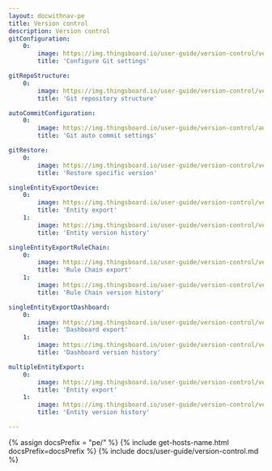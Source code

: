 ```yaml
---
layout: docwithnav-pe
title: Version control
description: Version control
gitConfiguration:
    0:
        image: https://img.thingsboard.io/user-guide/version-control/version-control-1-pe.png 
        title: 'Configure Git settings'

gitRepoStructure:
    0:
        image: https://img.thingsboard.io/user-guide/version-control/version-control-4-pe.png 
        title: 'Git repository structure'

autoCommitConfiguration:
    0:
        image: https://img.thingsboard.io/user-guide/version-control/auto-commit-settings-1-pe.png
        title: 'Git auto commit settings'

gitRestore:
    0:
        image: https://img.thingsboard.io/user-guide/version-control/version-control-5-pe.png
        title: 'Restore specific version'

singleEntityExportDevice:
    0:
        image: https://img.thingsboard.io/user-guide/version-control/version-control-devices-1-pe.png
        title: 'Entity export'
    1:
        image: https://img.thingsboard.io/user-guide/version-control/version-control-devices-2-pe.png
        title: 'Entity version history'

singleEntityExportRuleChain:
    0:
        image: https://img.thingsboard.io/user-guide/version-control/version-control-rule-chain-1-pe.png
        title: 'Rule Chain export'
    1:
        image: https://img.thingsboard.io/user-guide/version-control/version-control-rule-chain-2-pe.png
        title: 'Rule Chain version history'

singleEntityExportDashboard:
    0:
        image: https://img.thingsboard.io/user-guide/version-control/version-control-dashboard-1-pe.png
        title: 'Dashboard export'
    1:
        image: https://img.thingsboard.io/user-guide/version-control/version-control-dashboard-2-pe.png
        title: 'Dashboard version history'

multipleEntityExport:
    0:
        image: https://img.thingsboard.io/user-guide/version-control/version-control-2-pe.png
        title: 'Entity export'
    1:
        image: https://img.thingsboard.io/user-guide/version-control/version-control-3-pe.png
        title: 'Entity version history'

---
```


{% assign docsPrefix = "pe/" %}
{% include get-hosts-name.html docsPrefix=docsPrefix %}
{% include docs/user-guide/version-control.md %}